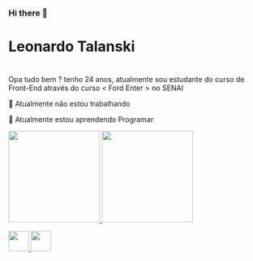 ### Hi there 👋

<!--
**Leonardo-Talanski/Leonardo-Talanski** is a ✨ _special_ ✨ repository because its `README.md` (this file) appears on your GitHub profile.

Here are some ideas to get you started:

- 🔭 I’m currently working on ...
- 🌱 I’m currently learning 
- 👯 I’m looking to collaborate on ...
- 🤔 I’m looking for help with ...
- 💬 Ask me about ...
- 📫 How to reach me: ...
- 😄 Pronouns: ...
- ⚡ Fun fact: ...
-->
# Leonardo Talanski <h1>
 
   Opa tudo bem ?  tenho 24 anos, atualmente sou estudante do curso de Front-End através do curso < Ford Enter > no SENAI
 
 🔭 Atualmente não estou trabalhando 
 
 🌱 Atualmente estou aprendendo Programar
 
<div>
<a href="https://github.com/Leonardo-talanski">
<img height="180em" src="https://github-readme-stats.vercel.app/api/top-langs/?username=Leonardo-Talanski-aqui&layout=compact&langs_count=7&theme=dracula"/>
<img height="180em" src="https://github-readme-stats.vercel.app/api?username=Leonardo-Talanski-aqui&show_icons=true&theme=dracula&include_all_commits=true&count_private=true"/>
</div>
 
 <img src="https://cdn.jsdelivr.net/gh/devicons/devicon/icons/java/java-original.svg" width="40" height="40"/> <img src="https://cdn.jsdelivr.net/gh/devicons/devicon/icons/linux/linux-original.svg" width="40" height="40"/>
 
 
 
  
